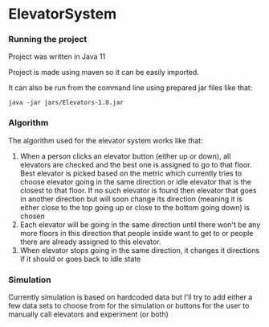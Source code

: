 # ElevatorSystem

### Running the project

Project was written in Java 11

Project is made using maven so it can be easily imported.

It can also be run from the command line using prepared jar files like that:
```
java -jar jars/Elevators-1.0.jar
```

### Algorithm

The algorithm used for the elevator system works like that:
1. When a person clicks an elevator button (either up or down), all elevators are checked and the best one is assigned to go to that floor. Best elevator is picked based on the metric which currently tries to choose elevator going in the same direction or idle elevator that is the closest to that floor. If no such elevator is found then elevator that goes in another direction but will soon change its direction (meaning it is either close to the top going up or close to the bottom going down) is chosen
2. Each elevator will be going in the same direction until there won't be any more floors in this direction that people inside want to get to or people there are already assigned to this elevator.
3. When elevator stops going in the same direction, it changes it directions if it should or goes back to idle state

### Simulation

Currently simulation is based on hardcoded data but I'll try to add either a few data sets to choose from for the simulation or buttons for the user to manually call elevators and experiment (or both)
